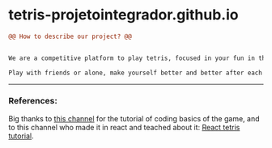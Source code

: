 # tetris-projetointegrador.github.io

```diff
@@ How to describe our project? @@


We are a competitive platform to play tetris, focused in your fun in this old game.

Play with friends or alone, make yourself better and better after each game, compete with other players and get the best score to get special privileges!
```

<hr/>
<h3> References: </h3>

Big thanks to <a href="https://youtu.be/H2aW5V46khA">this channel</a> for the tutorial of coding basics of the game, and to this channel who made it in react and teached about it: <a href="https://youtu.be/ZGOaCxX8HIU">React tetris tutorial</a>.

